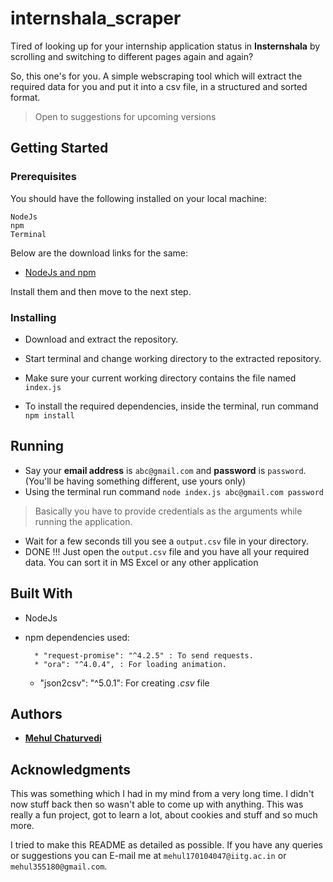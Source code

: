 # internshala_scraper

Tired of looking up for your internship application status in **Insternshala** by scrolling and switching to different pages again and again?

So, this one's for you. A simple webscraping tool which will extract the required data for you and put it into a csv file, in a structured and sorted format.

> Open to suggestions for upcoming versions

## Getting Started

### Prerequisites

You should have the following installed on your local machine:

```
NodeJs
npm
Terminal
```

Below are the download links for the same:

- [NodeJs and npm](https://nodejs.org/en/download/)

Install them and then move to the next step.

### Installing

- Download and extract the repository.

- Start terminal and change working directory to the extracted repository.

- Make sure your current working directory contains the file named `index.js`

- To install the required dependencies, inside the terminal, run command `npm install`

## Running

- Say your **email address** is `abc@gmail.com` and **password** is `password`. (You'll be having something different, use yours only)
- Using the terminal run command `node index.js abc@gmail.com password`

> Basically you have to provide credentials as the arguments while running the application.

- Wait for a few seconds till you see a `output.csv` file in your directory.
- DONE !!! Just open the `output.csv` file and you have all your required data. You can sort it in MS Excel or any other application

## Built With

- NodeJs

- npm dependencies used:

      	* "request-promise": "^4.2.5" : To send requests.
      	* "ora": "^4.0.4", : For loading animation.

  - "json2csv": "^5.0.1": For creating _.csv_ file

## Authors

- **[Mehul Chaturvedi](https://github.com/Mehulcoder)**

## Acknowledgments

This was something which I had in my mind from a very long time. I didn't now stuff back then so wasn't able to come up with anything. This was really a fun project, got to learn a lot, about cookies and stuff and so much more.

I tried to make this README as detailed as possible. If you have any queries or suggestions you can E-mail me at `mehul170104047@iitg.ac.in` or `mehul355180@gmail.com`.
